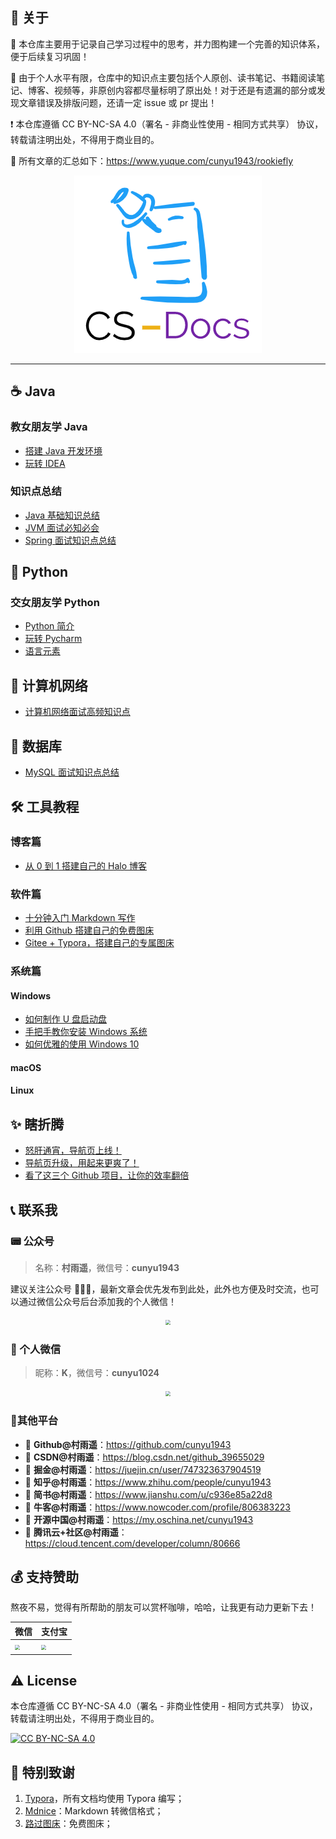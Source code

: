 ## 📢 关于

💯 本仓库主要用于记录自己学习过程中的思考，并力图构建一个完善的知识体系，便于后续复习巩固！

🙏 由于个人水平有限，仓库中的知识点主要包括个人原创、读书笔记、书籍阅读笔记、博客、视频等，非原创内容都尽量标明了原出处！对于还是有遗漏的部分或发现文章错误及排版问题，还请一定 issue 或 pr 提出！

❗ 本仓库遵循 CC BY-NC-SA 4.0（署名 - 非商业性使用 - 相同方式共享） 协议，转载请注明出处，不得用于商业目的。



💖 所有文章的汇总如下：https://www.yuque.com/cunyu1943/rookiefly



<div align="center"><img src ="cs-docs.png"></div>

---

## ☕ Java

### 教女朋友学 Java

-    [搭建 Java 开发环境](https://t.1yb.co/ixeP)
-   [玩转 IDEA](https://t.1yb.co/iDSv)

### 知识点总结

-   [Java 基础知识总结](https://t.1yb.co/iDTW)
-   [JVM 面试必知必会](https://t.1yb.co/ixfd)
-   [Spring 面试知识点总结](https://t.1yb.co/ixdi)

## 🐍 Python

### 交女朋友学 Python

-   [Python 简介](https://t.1yb.co/ixaI)
-   [玩转 Pycharm](https://t.1yb.co/ixaD)
-   [语言元素](https://t.1yb.co/ixat)

## 📶 计算机网络

-   [计算机网络面试高频知识点](https://t.1yb.co/iqLO)

## 💽 数据库

-   [MySQL 面试知识点总结](https://t.1yb.co/ixcH)

## 🛠 工具教程

### 博客篇

-   [从 0 到 1 搭建自己的 Halo 博客](https://t.1yb.co/ixet)

### 软件篇

-   [十分钟入门 Markdown 写作](https://t.1yb.co/ixcL)
-   [利用 Github 搭建自己的免费图床](https://t.1yb.co/ixcs)
-   [Gitee + Typora，搭建自己的专属图床](https://t.1yb.co/ixcA)

### 系统篇

#### Windows

-   [如何制作 U 盘启动盘](https://t.1yb.co/iDUy)
-   [手把手教你安装 Windows 系统](https://t.1yb.co/iDUf)
-   [如何优雅的使用 Windows 10](https://t.1yb.co/iDV1)

#### macOS

#### Linux

## ✨ 瞎折腾



-   [怒肝通宵，导航页上线！](https://t.1yb.co/ixc6)
-   [导航页升级，用起来更爽了！](https://t.1yb.co/ixc1)
-   [看了这三个 Github 项目，让你的效率翻倍](https://t.1yb.co/ixch)

## 📞 联系我

### 📟 公众号

>   名称：**村雨遥**，微信号：**cunyu1943**

建议关注公众号 🤝🤝🤝，最新文章会优先发布到此处，此外也方便及时交流，也可以通过微信公众号后台添加我的个人微信！

<div align="center"><img src="https://gitee.com/cunyu1943/images/raw/master/ImgsUbuntu/20200510234310.png" style="zoom:50%;" /></div>

###   💬 个人微信

>   昵称：**K**，微信号：**cunyu1024**

<div align="center"><img src="wechat.gif" style="zoom:50%;" /></div>

###  🍟其他平台

-   📌 **Github@村雨遥**：https://github.com/cunyu1943
-   📌 **CSDN@村雨遥**：https://blog.csdn.net/github_39655029
-   📌 **掘金@村雨遥**：https://juejin.cn/user/747323637904519
-   📌 **知乎@村雨遥**：https://www.zhihu.com/people/cunyu1943
-   📌 **简书@村雨遥**：https://www.jianshu.com/u/c936e85a22d8
-   📌 **牛客@村雨遥**：https://www.nowcoder.com/profile/806383223
-   📌 **开源中国@村雨遥**：https://my.oschina.net/cunyu1943
-   📌 **腾讯云+社区@村雨遥**：https://cloud.tencent.com/developer/column/80666



## 💰 支持赞助

熬夜不易，觉得有所帮助的朋友可以赏杯咖啡，哈哈，让我更有动力更新下去！

| 微信                                                         | 支付宝                                                       |
| ------------------------------------------------------------ | ------------------------------------------------------------ |
| <img src="https://s1.ax1x.com/2020/07/08/UZflJH.png" width="300px" style="zoom:50%;" ></img> | <img src="https://s1.ax1x.com/2020/07/08/UZf1Wd.png" width="300px" style="zoom:50%;" ></img> |

## ⚠ License

本仓库遵循 CC BY-NC-SA 4.0（署名 - 非商业性使用 - 相同方式共享） 协议，转载请注明出处，不得用于商业目的。

[![CC BY-NC-SA 4.0](https://i.creativecommons.org/l/by-nc-sa/4.0/88x31.png)](https://github.com/cunyu1943/zero2hero/blob/main/LICENSE)

## 🍋 特别致谢

1.  [Typora](https://typora.io/)，所有文档均使用 Typora 编写；
2.  [Mdnice](https://www.mdnice.com/)：Markdown 转微信格式；
3.  [路过图床](https://imgchr.com/)：免费图床；
